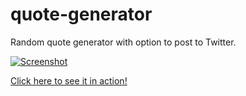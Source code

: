 # quote-generator
Random quote generator with option to post to Twitter.

[![Screenshot](https://i.imgur.com/Dc7xkes.png)](http://www.caleswitzer.com/projects/quote-generator)

[Click here to see it in action!](http://www.caleswitzer.com/projects/quote-generator)
